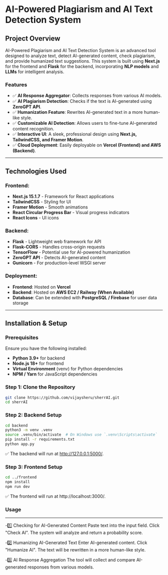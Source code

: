 # **AI-Powered Plagiarism and AI Text Detection System**

## **Project Overview**
AI-Powered Plagiarism and AI Text Detection System is an advanced tool designed to analyze text, detect AI-generated content, check plagiarism, and provide humanized text suggestions. This system is built using **Next.js** for the frontend and **Flask** for the backend, incorporating **NLP models** and **LLMs** for intelligent analysis.

### **Features**
- ✅ **AI Response Aggregator**: Collects responses from various AI models.
- ✅ **AI Plagiarism Detection**: Checks if the text is AI-generated using **ZeroGPT API**.
- ✅ **Humanization Feature**: Rewrites AI-generated text in a more human-like style.
- ✅ **Customizable AI Detection**: Allows users to fine-tune AI-generated content recognition.
- ✅ **Interactive UI**: A sleek, professional design using **Next.js, TailwindCSS, and Framer Motion**.
- ✅ **Cloud Deployment**: Easily deployable on **Vercel (Frontend) and AWS (Backend)**.

---

## **Technologies Used**
### **Frontend:**
- **Next.js 15.1.7** - Framework for React applications
- **TailwindCSS** - Styling for UI
- **Framer Motion** - Smooth animations
- **React Circular Progress Bar** - Visual progress indicators
- **React Icons** - UI icons

### **Backend:**
- **Flask** - Lightweight web framework for API
- **Flask-CORS** - Handles cross-origin requests
- **TensorFlow** - Potential use for AI-powered humanization
- **ZeroGPT API** - Detects AI-generated content
- **Gunicorn** - For production-level WSGI server

### **Deployment:**
- **Frontend**: Hosted on **Vercel**
- **Backend**: Hosted on **AWS EC2 / Railway (When Available)**
- **Database**: Can be extended with **PostgreSQL / Firebase** for user data storage

---

## **Installation & Setup**
### **Prerequisites**
Ensure you have the following installed:
- **Python 3.9+** for backend
- **Node.js 18+** for frontend
- **Virtual Environment** (venv) for Python dependencies
- **NPM / Yarn** for JavaScript dependencies

### **Step 1: Clone the Repository**
```bash
git clone https://github.com/vijaysheru/sherrAI.git
cd sherrAI
```
### **Step 2: Backend Setup**
```bash
cd backend
python3 -m venv .venv
source .venv/bin/activate  # On Windows use `.venv\Scripts\activate`
pip install -r requirements.txt
python app.py
```
✅ The backend will run at http://127.0.0.1:5000/.
### **Step 3: Frontend Setup**
```bash
cd ../frontend
npm install
npm run dev
```
✅ The frontend will run at http://localhost:3000/.

### **Usage**
---
-1️⃣ Checking for AI-Generated Content
Paste text into the input field.
Click "Check AI".
The system will analyze and return a probability score.

-2️⃣ Humanizing AI-Generated Text
Enter AI-generated content.
Click "Humanize AI".
The text will be rewritten in a more human-like style.

-3️⃣ AI Response Aggregation
The tool will collect and compare AI-generated responses from various models.

